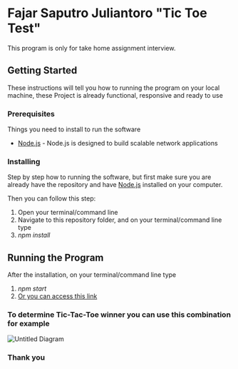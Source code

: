 # Fajar Saputro Juliantoro "Tic Toe Test" 

This program is only for take home assignment interview.

## Getting Started

These instructions will tell you how to running the program on your local machine, these Project is already functional, responsive and ready to use

### Prerequisites

Things you need to install to run the software

* [Node.js](https://nodejs.org/en/download/) - Node.js is designed to build scalable network applications

### Installing

Step by step how to running the software, but first make sure you are already have the repository and have [Node.js](https://nodejs.org/en/download/) installed on your computer.

Then you can follow this step:
1. Open your terminal/command line
2. Navigate to this repository folder, and on your terminal/command line type
3. _npm install_

## Running the Program

After the installation, on your terminal/command line type
1. _npm start_
2. [Or you can access this link](https://fajarsj-tictactoe.herokuapp.com/)

### To determine Tic-Tac-Toe winner you can use this combination for example

![Untitled Diagram](https://user-images.githubusercontent.com/22906687/85218474-dd8a1f00-b3c4-11ea-9190-3a56e058e488.jpg)

### Thank you